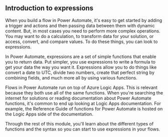 ## Introduction to expressions

When you build a flow in Power Automate, it's easy to get started by adding a trigger and actions and then passing data between them with dynamic content. But, in most cases you need to perform more complex operations. You may want to do a calculation, to transform data for your solution, or access, convert, and compare values. To do these things, you can look to expressions.

In Power Automate, expressions are a set of simple functions that enable you to return data. Put simpler, you use expressions to write a formula to get your data the way you want it. Expressions allow you to do things like convert a date to UTC, divide two numbers, create that perfect string by combining fields, and much more all by using various functions.

Flows in Power Automate run on top of Azure Logic Apps. This is relevant because they both use all of the same functions. When you're searching the internet for solutions or reading documentation about Power Automate functions, it's common to end up looking at Logic Apps documentation. For example, the Reference Guide of functions for Power Automate is hosted on the Logic Apps side of the documentation.

Through the rest of this module, you'll learn about the different types of functions and the syntax so you can start to use expressions in your flows.
